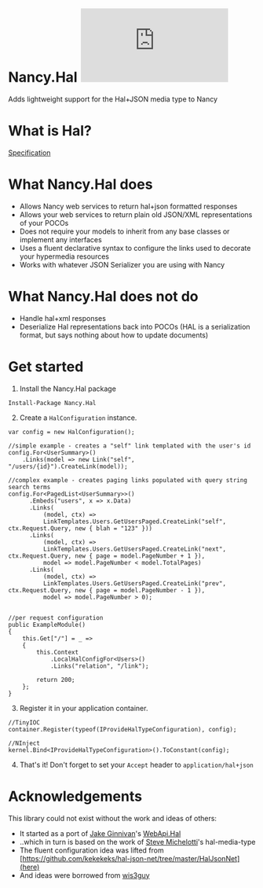 Nancy.Hal [![NuGet Badge](https://buildstats.info/nuget/Nancy.Hal)](https://www.nuget.org/packages/Nancy.Hal/)
=========

Adds lightweight support for the Hal+JSON media type to Nancy

What is Hal?
===========
[Specification](http://stateless.co/hal_specification.html)

What Nancy.Hal does
============
 - Allows Nancy web services to return hal+json formatted responses
 - Allows your web services to return plain old JSON/XML representations of your POCOs
 - Does not require your models to inherit from any base classes or implement any interfaces
 - Uses a fluent declarative syntax to configure the links used to decorate your hypermedia resources
 - Works with whatever JSON Serializer you are using with Nancy

What Nancy.Hal does not do
===================
 - Handle hal+xml responses
 - Deserialize Hal representations back into POCOs (HAL is a serialization format, but says nothing about how to update documents)

Get started
=============
1) Install the Nancy.Hal package
``` 
Install-Package Nancy.Hal
```

2) Create a `HalConfiguration` instance.
```
var config = new HalConfiguration();

//simple example - creates a "self" link templated with the user's id
config.For<UserSummary>()
    .Links(model => new Link("self", "/users/{id}").CreateLink(model));

//complex example - creates paging links populated with query string search terms
config.For<PagedList<UserSummary>>()
      .Embeds("users", x => x.Data)
      .Links(
          (model, ctx) =>
          LinkTemplates.Users.GetUsersPaged.CreateLink("self", ctx.Request.Query, new { blah = "123" }))
      .Links(
          (model, ctx) =>
          LinkTemplates.Users.GetUsersPaged.CreateLink("next", ctx.Request.Query, new { page = model.PageNumber + 1 }),
          model => model.PageNumber < model.TotalPages)
      .Links(
          (model, ctx) =>
          LinkTemplates.Users.GetUsersPaged.CreateLink("prev", ctx.Request.Query, new { page = model.PageNumber - 1 }),
          model => model.PageNumber > 0);


//per request configuration
public ExampleModule()
{
    this.Get["/"] = _ => 
    {
        this.Context
            .LocalHalConfigFor<Users>()
            .Links("relation", "/link");

        return 200;
    };
}
```

3) Register it in your application container.
```
//TinyIOC
container.Register(typeof(IProvideHalTypeConfiguration), config);

//NInject
kernel.Bind<IProvideHalTypeConfiguration>().ToConstant(config);
```

4) That's it! Don't forget to set your `Accept` header to `application/hal+json`

Acknowledgements
================
This library could not exist without the work and ideas of others:
 - It started as a port of [Jake Ginnivan](http://twitter.com/jakeginnivan)'s [WebApi.Hal](https://github.com/JakeGinnivan/WebApi.Hal)
 - ..which in turn is based on the work of [Steve Michelotti](https://bitbucket.org/smichelotti/hal-media-type)'s hal-media-type
 - The fluent configuration idea was lifted from [https://github.com/kekekeks/hal-json-net/tree/master/HalJsonNet](here)
 - And ideas were borrowed from [wis3guy](https://github.com/wis3guy)
